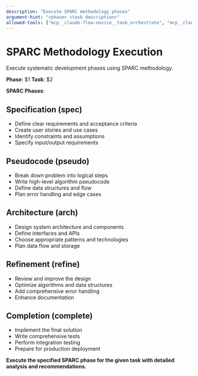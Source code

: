 ```yaml
---
description: "Execute SPARC methodology phases"
argument-hint: "<phase> <task description>"
allowed-tools: ["mcp__claude-flow-novice__task_orchestrate", "mcp__claude-flow-novice__agent_spawn"]
---
```


# SPARC Methodology Execution

Execute systematic development phases using SPARC methodology.

**Phase**: $1
**Task**: $2

**SPARC Phases**:

## Specification (spec)
- Define clear requirements and acceptance criteria
- Create user stories and use cases
- Identify constraints and assumptions
- Specify input/output requirements

## Pseudocode (pseudo)
- Break down problem into logical steps
- Write high-level algorithm pseudocode
- Define data structures and flow
- Plan error handling and edge cases

## Architecture (arch)
- Design system architecture and components
- Define interfaces and APIs
- Choose appropriate patterns and technologies
- Plan data flow and storage

## Refinement (refine)
- Review and improve the design
- Optimize algorithms and data structures
- Add comprehensive error handling
- Enhance documentation

## Completion (complete)
- Implement the final solution
- Write comprehensive tests
- Perform integration testing
- Prepare for production deployment

**Execute the specified SPARC phase for the given task with detailed analysis and recommendations.**